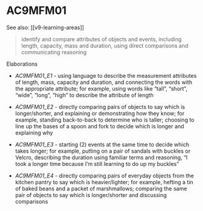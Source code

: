 
# AC9MFM01 

See also: [[v9-learning-areas]]

> identify and compare attributes of objects and events, including length, capacity, mass and duration, using direct comparisons and communicating reasoning

Elaborations


- _AC9MFM01_E1_ - using language to describe the measurement attributes of length, mass, capacity and duration, and connecting the words with the appropriate attribute; for example, using words like “tall”, “short”, “wide”, “long”, “high” to describe the attribute of length

- _AC9MFM01_E2_ - directly comparing pairs of objects to say which is longer/shorter, and explaining or demonstrating how they know; for example, standing back-to-back to determine who is taller; choosing to line up the bases of a spoon and fork to decide which is longer and explaining why

- _AC9MFM01_E3_ - starting \(2\) events at the same time to decide which takes longer; for example, putting on a pair of sandals with buckles or Velcro, describing the duration using familiar terms and reasoning, “I took a longer time because I’m still learning to do up my buckles”

- _AC9MFM01_E4_ - directly comparing pairs of everyday objects from the kitchen pantry to say which is heavier/lighter; for example, hefting a tin of baked beans and a packet of marshmallows; comparing the same pair of objects to say which is longer/shorter and discussing comparisons
